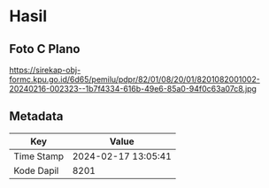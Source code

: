 # Hasil

## Foto C Plano

https://sirekap-obj-formc.kpu.go.id/6d65/pemilu/pdpr/82/01/08/20/01/8201082001002-20240216-002323--1b7f4334-616b-49e6-85a0-94f0c63a07c8.jpg


## Metadata

| Key        | Value               |
| ---------- | ------------------- |
| Time Stamp | 2024-02-17 13:05:41 |
| Kode Dapil | 8201                |



